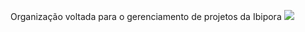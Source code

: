 Organização voltada para o gerenciamento de projetos da Ibipora
![](https://media.giphy.com/media/cnbsOTkEJnq0/giphy.gif)
